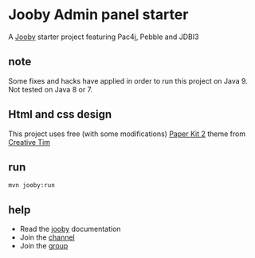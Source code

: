 # Jooby Admin panel starter

A [Jooby](http://jooby.org) starter project featuring Pac4j, Pebble and JDBI3

## note
Some fixes and hacks have applied in order to run this project on Java 9. Not tested on Java 8 or 7.

## Html and css design
This project uses free (with some modifications) [Paper Kit 2](https://www.creative-tim.com/product/paper-kit-2) theme from [Creative Tim](https://www.creative-tim.com) 


## run
```
mvn jooby:run
```

## help

* Read the [jooby](http://jooby.org/doc/) documentation
* Join the [channel](https://gitter.im/jooby-project/jooby)
* Join the [group](https://groups.google.com/forum/#!forum/jooby-project) 